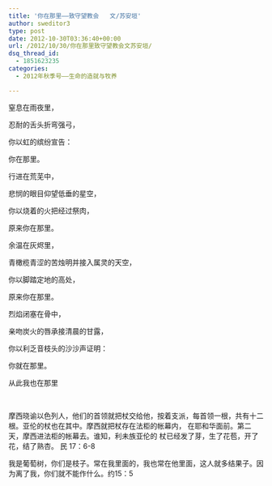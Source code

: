 ```yaml
---
title: '你在那里——致守望教会   文/苏安垣'
author: sweditor3
type: post
date: 2012-10-30T03:36:40+00:00
url: /2012/10/30/你在那里致守望教会文苏安垣/
dsq_thread_id:
  - 1851623235
categories:
  - 2012年秋季号——生命的造就与牧养

---
```

窒息在雨夜里，
  
忍耐的舌头折弯强弓，
  
你以虹的缤纷宣告：
  
你在那里。

行进在荒芜中，
  
悲悯的眼目仰望低垂的星空，
  
你以烧着的火把经过祭肉，
  
原来你在那里。

余温在灰烬里，
  
青橄榄青涩的苦烛明并接入属灵的天空，
  
你以脚踏定地的高处，
  
原来你在那里。

烈焰闭塞在骨中，
  
亲吻炭火的唇承接清晨的甘露，
  
你以利乏音枝头的沙沙声证明：
  
你就在那里。

从此我也在那里

&nbsp;

摩西晓谕以色列人，他们的首领就把杖交给他，按着支派，每首领一根，共有十二根。亚伦的杖也在其中。摩西就把杖存在法柜的帐幕内， 在耶和华面前。第二天，摩西进法柜的帐幕去。谁知，利未族亚伦的 杖已经发了芽，生了花苞，开了花，结了熟杏。 民 17：6-8

我是葡萄树，你们是枝子。常在我里面的，我也常在他里面，这人就多结果子。因为离了我，你们就不能作什么。约15：5